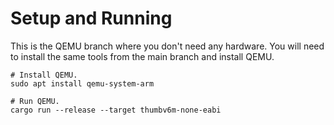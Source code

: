 # Setup and Running

This is the QEMU branch where you don't need any hardware. You will need to install the same tools from the main branch and install QEMU.

```
# Install QEMU.
sudo apt install qemu-system-arm

# Run QEMU.
cargo run --release --target thumbv6m-none-eabi
```
